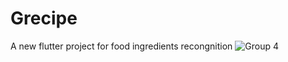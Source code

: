 # Grecipe
A new flutter project for food ingredients recongnition
![Group 4](https://user-images.githubusercontent.com/36729917/166470397-a9bf7084-8586-496b-9b0a-79d5ff199add.png)
